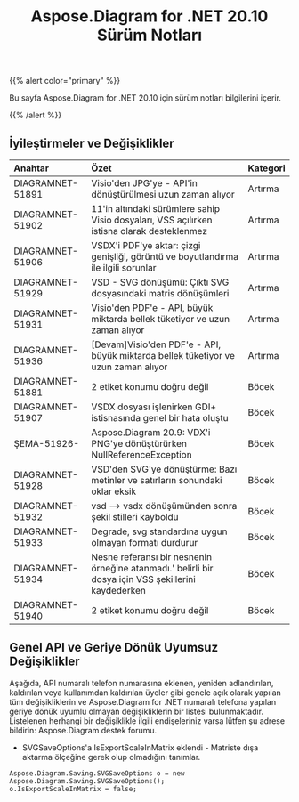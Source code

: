 ﻿---
title: Aspose.Diagram for .NET 20.10 Sürüm Notları
type: docs
weight: 10
url: /tr/net/aspose-diagram-for-net-20-10-release-notes/
---
{{% alert color="primary" %}}

Bu sayfa Aspose.Diagram for .NET 20.10 için sürüm notları bilgilerini içerir.

{{% /alert %}}
## **İyileştirmeler ve Değişiklikler**  ##

|**Anahtar**|**Özet**|**Kategori**|
|:- |:- |:- |
|DIAGRAMNET-51891|Visio'den JPG'ye - API'in dönüştürülmesi uzun zaman alıyor|Artırma|
|DIAGRAMNET-51902|11'in altındaki sürümlere sahip Visio dosyaları, VSS açılırken istisna olarak desteklenmez|Artırma|
|DIAGRAMNET-51906|VSDX'i PDF'ye aktar: çizgi genişliği, görüntü ve boyutlandırma ile ilgili sorunlar|Artırma|
|DIAGRAMNET-51929|VSD - SVG dönüşümü: Çıktı SVG dosyasındaki matris dönüşümleri|Artırma|
|DIAGRAMNET-51931|Visio'den PDF'e - API, büyük miktarda bellek tüketiyor ve uzun zaman alıyor|Artırma|
|DIAGRAMNET-51936|[Devam]Visio'den PDF'e - API, büyük miktarda bellek tüketiyor ve uzun zaman alıyor|Artırma|
|DIAGRAMNET-51881|2 etiket konumu doğru değil|Böcek|
|DIAGRAMNET-51907|VSDX dosyası işlenirken GDI+ istisnasında genel bir hata oluştu|Böcek|
|ŞEMA-51926-|Aspose.Diagram 20.9: VDX'i PNG'ye dönüştürürken NullReferenceException|Böcek|
|DIAGRAMNET-51928|VSD'den SVG'ye dönüştürme: Bazı metinler ve satırların sonundaki oklar eksik|Böcek|
|DIAGRAMNET-51932|vsd –> vsdx dönüşümünden sonra şekil stilleri kayboldu|Böcek|
|DIAGRAMNET-51933|Degrade, svg standardına uygun olmayan formatı durdurur|Böcek|
|DIAGRAMNET-51934|Nesne referansı bir nesnenin örneğine atanmadı.' belirli bir dosya için VSS şekillerini kaydederken|Böcek|
|DIAGRAMNET-51940|2 etiket konumu doğru değil|Böcek|

## **Genel API ve Geriye Dönük Uyumsuz Değişiklikler**  ##
Aşağıda, API numaralı telefon numarasına eklenen, yeniden adlandırılan, kaldırılan veya kullanımdan kaldırılan üyeler gibi genele açık olarak yapılan tüm değişikliklerin ve Aspose.Diagram for .NET numaralı telefona yapılan geriye dönük uyumlu olmayan değişikliklerin bir listesi bulunmaktadır. Listelenen herhangi bir değişiklikle ilgili endişeleriniz varsa lütfen şu adrese bildirin: Aspose.Diagram destek forumu.

 * SVGSaveOptions'a IsExportScaleInMatrix eklendi - Matriste dışa aktarma ölçeğine gerek olup olmadığını tanımlar.
```
Aspose.Diagram.Saving.SVGSaveOptions o = new Aspose.Diagram.Saving.SVGSaveOptions();
o.IsExportScaleInMatrix = false;
```

